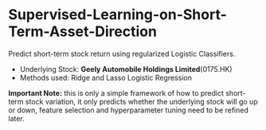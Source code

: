 # Supervised-Learning-on-Short-Term-Asset-Direction
Predict short-term stock return using regularized Logistic Classifiers.

- Underlying Stock: **Geely Automobile Holdings Limited**(0175.HK)
- Methods used: Ridge and Lasso Logistic Regression

**Important Note:** this is only a simple framework of how to predict short-term stock variation, it only predicts whether the underlying stock will go up or down, feature selection and hyperparameter tuning need to be refined later.
